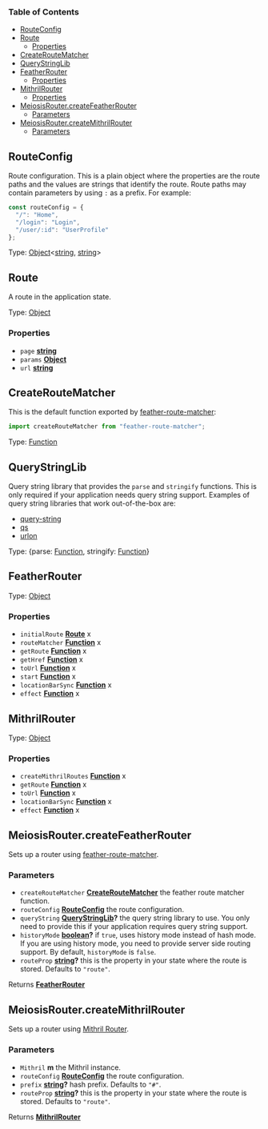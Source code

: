 <!-- Generated by documentation.js. Update this documentation by updating the source code. -->

### Table of Contents

-   [RouteConfig][1]
-   [Route][2]
    -   [Properties][3]
-   [CreateRouteMatcher][4]
-   [QueryStringLib][5]
-   [FeatherRouter][6]
    -   [Properties][7]
-   [MithrilRouter][8]
    -   [Properties][9]
-   [MeiosisRouter.createFeatherRouter][10]
    -   [Parameters][11]
-   [MeiosisRouter.createMithrilRouter][12]
    -   [Parameters][13]

## RouteConfig

Route configuration. This is a plain object where the properties are the route paths and the
values are strings that identify the route. Route paths may contain parameters by using `:`
as a prefix. For example:

```javascript
const routeConfig = {
  "/": "Home",
  "/login": "Login",
  "/user/:id": "UserProfile"
};
```

Type: [Object][14]&lt;[string][15], [string][15]>

## Route

A route in the application state.

Type: [Object][14]

### Properties

-   `page` **[string][15]** 
-   `params` **[Object][14]** 
-   `url` **[string][15]** 

## CreateRouteMatcher

This is the default function exported by
[feather-route-matcher][16]:

```javascript
import createRouteMatcher from "feather-route-matcher";
```

Type: [Function][17]

## QueryStringLib

Query string library that provides the `parse` and `stringify` functions. This is only required
if your application needs query string support. Examples of query string libraries that work
out-of-the-box are:

-   [query-string][18]
-   [qs][19]
-   [urlon][20]

Type: {parse: [Function][17], stringify: [Function][17]}

## FeatherRouter

Type: [Object][14]

### Properties

-   `initialRoute` **[Route][21]** x
-   `routeMatcher` **[Function][17]** x
-   `getRoute` **[Function][17]** x
-   `getHref` **[Function][17]** x
-   `toUrl` **[Function][17]** x
-   `start` **[Function][17]** x
-   `locationBarSync` **[Function][17]** x
-   `effect` **[Function][17]** x

## MithrilRouter

Type: [Object][14]

### Properties

-   `createMithrilRoutes` **[Function][17]** x
-   `getRoute` **[Function][17]** x
-   `toUrl` **[Function][17]** x
-   `locationBarSync` **[Function][17]** x
-   `effect` **[Function][17]** x

## MeiosisRouter.createFeatherRouter

Sets up a router using
[feather-route-matcher][16].

### Parameters

-   `createRouteMatcher` **[CreateRouteMatcher][22]** the feather route matcher function.
-   `routeConfig` **[RouteConfig][23]** the route configuration.
-   `queryString` **[QueryStringLib][24]?** the query string library to use. You only need to provide
    this if your application requires query string support.
-   `historyMode` **[boolean][25]?** if `true`, uses history mode instead of hash mode. If you are
    using history mode, you need to provide server side routing support. By default, `historyMode`
    is `false`.
-   `routeProp` **[string][15]?** this is the property in your state where the route is stored.
    Defaults to `"route"`.

Returns **[FeatherRouter][26]** 

## MeiosisRouter.createMithrilRouter

Sets up a router using
[Mithril Router][27].

### Parameters

-   `Mithril` **m** the Mithril instance.
-   `routeConfig` **[RouteConfig][23]** the route configuration.
-   `prefix` **[string][15]?** hash prefix. Defaults to `"#"`.
-   `routeProp` **[string][15]?** this is the property in your state where the route is stored.
    Defaults to `"route"`.

Returns **[MithrilRouter][28]** 

[1]: #routeconfig

[2]: #route

[3]: #properties

[4]: #createroutematcher

[5]: #querystringlib

[6]: #featherrouter

[7]: #properties-1

[8]: #mithrilrouter

[9]: #properties-2

[10]: #meiosisroutercreatefeatherrouter

[11]: #parameters

[12]: #meiosisroutercreatemithrilrouter

[13]: #parameters-1

[14]: https://developer.mozilla.org/docs/Web/JavaScript/Reference/Global_Objects/Object

[15]: https://developer.mozilla.org/docs/Web/JavaScript/Reference/Global_Objects/String

[16]: https://github.com/HenrikJoreteg/feather-route-matcher

[17]: https://developer.mozilla.org/docs/Web/JavaScript/Reference/Statements/function

[18]: https://github.com/sindresorhus/query-string

[19]: https://github.com/ljharb/qs

[20]: https://github.com/cerebral/urlon

[21]: #route

[22]: #createroutematcher

[23]: #routeconfig

[24]: #querystringlib

[25]: https://developer.mozilla.org/docs/Web/JavaScript/Reference/Global_Objects/Boolean

[26]: #featherrouter

[27]: https://mithril.js.org/route.html

[28]: #mithrilrouter
